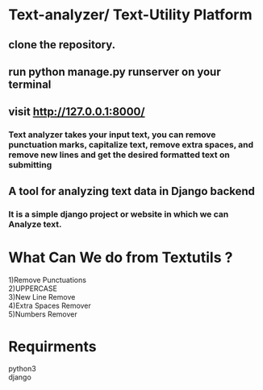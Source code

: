 # Text-analyzer/ Text-Utility Platform
## clone the repository.
## run python manage.py runserver on your terminal
## visit http://127.0.0.1:8000/ 
### Text analyzer takes your input text, you can remove punctuation marks, capitalize text, remove extra spaces, and remove new lines and get the desired formatted text on submitting  


## A tool for analyzing text data in Django backend  

### It is a simple django project or website in which we can Analyze text.
# What Can We do from Textutils ?  
1)Remove Punctuations  
2)UPPERCASE  
3)New Line Remove  
4)Extra Spaces Remover  
5)Numbers Remover  
# Requirments  
python3  
django  
